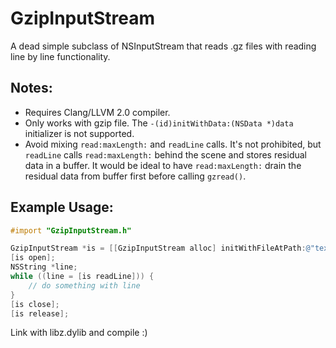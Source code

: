 GzipInputStream
===============

A dead simple subclass of NSInputStream that reads .gz files with reading line by line functionality.

Notes:
------
- Requires Clang/LLVM 2.0 compiler.
- Only works with gzip file. The `-(id)initWithData:(NSData *)data` initializer is not supported.
- Avoid mixing `read:maxLength:` and `readLine` calls. It's not prohibited, but `readLine` calls `read:maxLength:` behind the scene and stores residual data in a buffer. It would be ideal to have `read:maxLength:` drain the residual data from buffer first before calling `gzread()`.

Example Usage:
--------------

```objective-c
#import "GzipInputStream.h"

GzipInputStream *is = [[GzipInputStream alloc] initWithFileAtPath:@"text.gz"];
[is open];
NSString *line;
while ((line = [is readLine])) {
    // do something with line
}
[is close];
[is release];
```

Link with libz.dylib and compile :)
